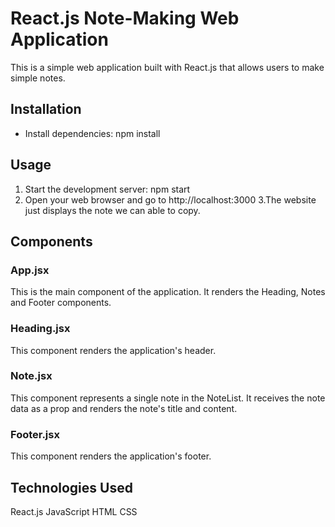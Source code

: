 # React.js Note-Making Web Application
This is a simple web application built with React.js that allows users to make simple notes. 

## Installation
- Install dependencies: npm install
## Usage
1. Start the development server: npm start
2. Open your web browser and go to http://localhost:3000
3.The website just displays the note we can able to copy.
## Components
### App.jsx
This is the main component of the application. It renders the Heading, Notes and Footer components. 

### Heading.jsx
This component renders the application's header.

### Note.jsx
This component represents a single note in the NoteList. It receives the note data as a prop and renders the note's title and content.

### Footer.jsx
This component renders the application's footer.

## Technologies Used
React.js
JavaScript
HTML
CSS




